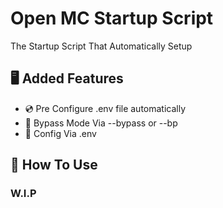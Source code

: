 # Open MC Startup Script 

The Startup Script That Automatically Setup

## 🖥️ Added Features
- 💿 Pre Configure .env file automatically
- 📀 Bypass Mode Via --bypass or --bp
- 📃 Config Via .env

## 📃 How To Use
### W.I.P
